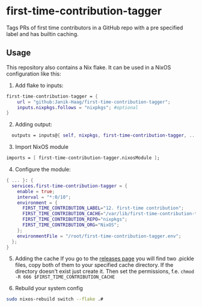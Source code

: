 # first-time-contribution-tagger
Tags PRs of first time contributors in a GitHub repo with a pre specified label and has builtin caching.

## Usage
This repository also contains a Nix flake. It can be used in a NixOS configuration like this:
1. Add flake to inputs:
```nix
first-time-contribution-tagger = {
    url = "github:Janik-Haag/first-time-contribution-tagger";
    inputs.nixpkgs.follows = "nixpkgs"; #optional
}
```
2. Adding output: 
```nix
  outputs = inputs@{ self, nixpkgs, first-time-contribution-tagger, ... }:
```
3. Import NixOS module
```nix
imports = [ first-time-contribution-tagger.nixosModule ];
```
4. Configure the module:
```nix
{ ... }: {
  services.first-time-contribution-tagger = {
    enable = true;
    interval = "*:0/10";
    environment = {
      FIRST_TIME_CONTRIBUTION_LABEL="12. first-time contribution";
      FIRST_TIME_CONTRIBUTION_CACHE="/var/lib/first-time-contribution-tagger/cache";
      FIRST_TIME_CONTRIBUTION_REPO="nixpkgs";
      FIRST_TIME_CONTRIBUTION_ORG="NixOS";
    };
    environmentFile = "/root/first-time-contribution-tagger.env";
  };
}
```

5. Adding the cache
If you go to the [releases page](https://github.com/Janik-Haag/first-time-contribution-tagger/releases) you will find two .pickle files, copy both of them to your specified cache directory. If the directory doesn't exist just create it. Then set the permissions, f.e. `chmod -R 666 $FIRST_TIME_CONTRIBUTION_CACHE`

6. Rebuild your system config
```sh
sudo nixos-rebuild switch --flake .#
```
